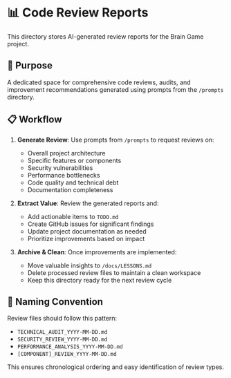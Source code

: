 # 📊 Code Review Reports

This directory stores AI-generated review reports for the Brain Game project.

## 🎯 Purpose

A dedicated space for comprehensive code reviews, audits, and improvement recommendations generated using prompts from the `/prompts` directory.

## 📋 Workflow

1. **Generate Review**: Use prompts from `/prompts` to request reviews on:
   - Overall project architecture
   - Specific features or components
   - Security vulnerabilities
   - Performance bottlenecks
   - Code quality and technical debt
   - Documentation completeness

2. **Extract Value**: Review the generated reports and:
   - Add actionable items to `TODO.md`
   - Create GitHub issues for significant findings
   - Update project documentation as needed
   - Prioritize improvements based on impact

3. **Archive & Clean**: Once improvements are implemented:
   - Move valuable insights to `/docs/LESSONS.md`
   - Delete processed review files to maintain a clean workspace
   - Keep this directory ready for the next review cycle

## 📁 Naming Convention

Review files should follow this pattern:
- `TECHNICAL_AUDIT_YYYY-MM-DD.md`
- `SECURITY_REVIEW_YYYY-MM-DD.md`
- `PERFORMANCE_ANALYSIS_YYYY-MM-DD.md`
- `[COMPONENT]_REVIEW_YYYY-MM-DD.md`

This ensures chronological ordering and easy identification of review types.